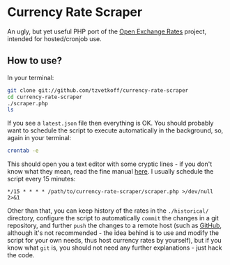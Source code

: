 # Currency Rate Scraper

An ugly, but yet useful PHP port of the [Open Exchange Rates](https://github.com/currencybot/open-exchange-rates) project, intended for hosted/cronjob use.

## How to use?

In your terminal:
```bash
git clone git://github.com/tzvetkoff/currency-rate-scraper
cd currency-rate-scraper
./scraper.php
ls
```

If you see a `latest.json` file then everything is OK.
You should probably want to schedule the script to execute automatically in the background, so, again in your terminal:
```bash
crontab -e
```
This should open you a text editor with some cryptic lines - if you don't know what they mean, read the fine manual [here](http://linux.die.net/man/5/crontab).
I usually schedule the script every 15 minutes:
```
*/15 * * * * /path/to/currency-rate-scraper/scraper.php >/dev/null 2>&1
```

Other than that, you can keep history of the rates in the `./historical/` directory, configure the script to automatically `commit` the changes in a git repository, and further `push` the changes to a remote host (such as [GitHub](https://github.com/), although it's not recommended - the idea behind is to use and modify the script for your own needs, thus host currency rates by yourself), but if you know what `git` is, you should not need any further explanations - just hack the code.
